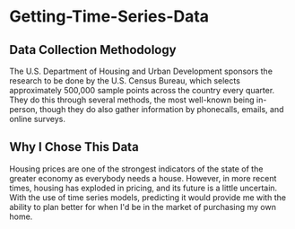 # Getting-Time-Series-Data

## Data Collection Methodology
The U.S. Department of Housing and Urban Development sponsors the research to be done by the U.S. Census Bureau, which selects approximately 500,000 sample points across the country every quarter. They do this through several methods, the most well-known being in-person, though they do also gather information by phonecalls, emails, and online surveys.

## Why I Chose This Data
Housing prices are one of the strongest indicators of the state of the greater economy as everybody needs a house. However, in more recent times, housing has exploded in pricing, and its future is a little uncertain. With the use of time series models, predicting it would provide me with the ability to plan better for when I'd be in the market of purchasing my own home. 
